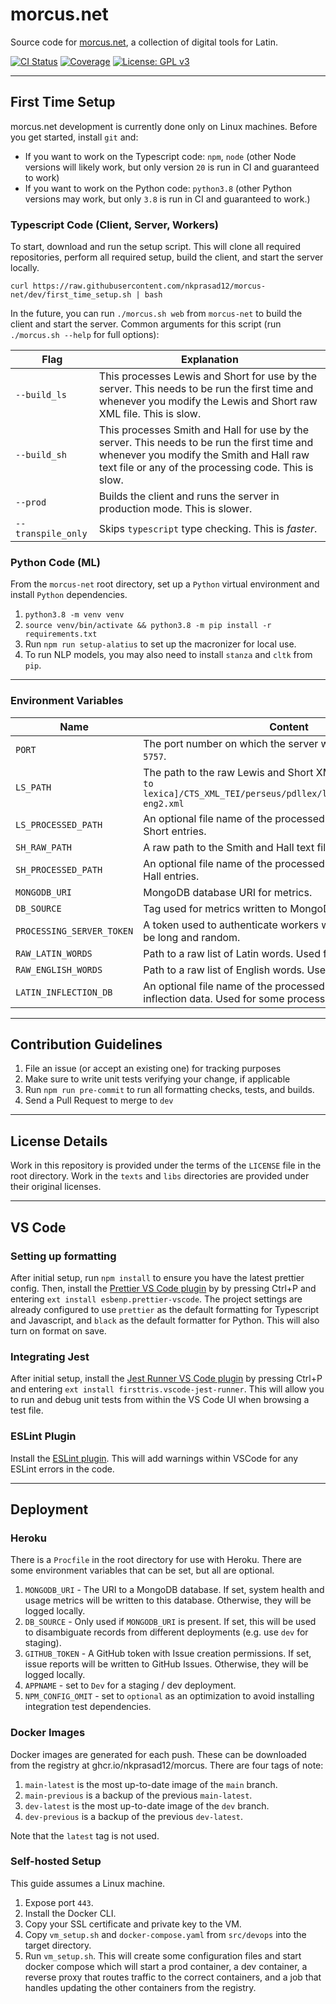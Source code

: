 # morcus.net

Source code for [morcus.net](https://www.morcus.net), a collection of digital tools for Latin.

[![CI Status](https://github.com/nkprasad12/morcus-net/actions/workflows/ci-workflow.yaml/badge.svg)](https://github.com/nkprasad12/morcus-net/actions)
[![Coverage](https://codecov.io/gh/nkprasad12/morcus-net/branch/main/graph/badge.svg?token=G65VJM8B56)](https://codecov.io/gh/nkprasad12/morcus-net)
[![License: GPL v3](https://img.shields.io/badge/License-GPL_v3-blue.svg)](https://www.gnu.org/licenses/gpl-3.0)

---

## First Time Setup

morcus.net development is currently done only on Linux machines.
Before you get started, install `git` and:

- If you want to work on the Typescript code: `npm`, `node` (other Node versions will likely work, but only version `20` is run in CI and guaranteed to work)
- If you want to work on the Python code: `python3.8` (other Python versions may work, but only `3.8` is run in CI and guaranteed to work.)

### Typescript Code (Client, Server, Workers)

To start, download and run the setup script. This will clone all required repositories, perform all required setup, build the client, and start the server locally.

```
curl https://raw.githubusercontent.com/nkprasad12/morcus-net/dev/first_time_setup.sh | bash
```

In the future, you can run `./morcus.sh web` from `morcus-net` to build the client and start the server.
Common arguments for this script (run `./morcus.sh --help` for full options):

| Flag               | Explanation                                                                                                                                                                                    |
| ------------------ | ---------------------------------------------------------------------------------------------------------------------------------------------------------------------------------------------- |
| `--build_ls`       | This processes Lewis and Short for use by the server. This needs to be run the first time and whenever you modify the Lewis and Short raw XML file. This is slow.                              |
| `--build_sh`       | This processes Smith and Hall for use by the server. This needs to be run the first time and whenever you modify the Smith and Hall raw text file or any of the processing code. This is slow. |
| `--prod`           | Builds the client and runs the server in production mode. This is slower.                                                                                                                      |
| `--transpile_only` | Skips `typescript` type checking. This is _faster_.                                                                                                                                            |

### Python Code (ML)

From the `morcus-net` root directory, set up a `Python` virtual environment and install `Python` dependencies.

1. `python3.8 -m venv venv`
2. `source venv/bin/activate && python3.8 -m pip install -r requirements.txt`
3. Run `npm run setup-alatius` to set up the macronizer for local use.
4. To run NLP models, you may also need to install `stanza` and `cltk` from `pip`.

---

### Environment Variables

| Name                      | Content                                                                                                                             |
| ------------------------- | ----------------------------------------------------------------------------------------------------------------------------------- |
| `PORT`                    | The port number on which the server will listen. Example: `5757`.                                                                   |
| `LS_PATH`                 | The path to the raw Lewis and Short XML file. Example: `[Path to lexica]/CTS_XML_TEI/perseus/pdllex/lat/ls/lat.ls.perseus-eng2.xml` |
| `LS_PROCESSED_PATH`       | An optional file name of the processed database of Lewis and Short entries.                                                         |
| `SH_RAW_PATH`             | A raw path to the Smith and Hall text file.                                                                                         |
| `SH_PROCESSED_PATH`       | An optional file name of the processed database of Smith and Hall entries.                                                          |
| `MONGODB_URI`             | MongoDB database URI for metrics.                                                                                                   |
| `DB_SOURCE`               | Tag used for metrics written to MongoDB. Example: `local`.                                                                          |
| `PROCESSING_SERVER_TOKEN` | A token used to authenticate workers with the server. Should be long and random.                                                    |
| `RAW_LATIN_WORDS`         | Path to a raw list of Latin words. Used for some processing.                                                                        |
| `RAW_ENGLISH_WORDS`       | Path to a raw list of English words. Used for some processing.                                                                      |
| `LATIN_INFLECTION_DB`     | An optional file name of the processed database of Latin inflection data. Used for some processing.db`                              |

---

## Contribution Guidelines

1. File an issue (or accept an existing one) for tracking purposes
2. Make sure to write unit tests verifying your change, if applicable
3. Run `npm run pre-commit` to run all formatting checks, tests, and builds.
4. Send a Pull Request to merge to `dev`

---

## License Details

Work in this repository is provided under the terms of the `LICENSE` file in the root directory. Work in the `texts` and `libs` directories are provided under their original licenses.

---

## VS Code

### Setting up formatting

After initial setup, run `npm install` to ensure you have the latest prettier config. Then, install the
[Prettier VS Code plugin](https://marketplace.visualstudio.com/items?itemName=esbenp.prettier-vscode) by
by pressing Ctrl+P and entering `ext install esbenp.prettier-vscode`.
The project settings are already configured to use `prettier` as the default formatting for Typescript and Javascript, and `black`
as the default formatter for Python. This will also turn on format on save.

### Integrating Jest

After initial setup, install the [Jest Runner VS Code plugin](https://marketplace.visualstudio.com/items?itemName=firsttris.vscode-jest-runner) by pressing Ctrl+P and entering `ext install firsttris.vscode-jest-runner`.
This will allow you to run and debug unit tests from within the VS Code UI when browsing a test file.

### ESLint Plugin

Install the [ESLint plugin](https://marketplace.visualstudio.com/items?itemName=dbaeumer.vscode-eslint). This will add
warnings within VSCode for any ESLint errors in the code.

---

## Deployment

### Heroku

There is a `Procfile` in the root directory for use with Heroku. There are some environment variables that can be set, but all are optional.

1. `MONGODB_URI` - The URI to a MongoDB database. If set, system health and usage metrics will be written to this database. Otherwise, they will be logged locally.
2. `DB_SOURCE` - Only used if `MONGODB_URI` is present. If set, this will be used to disambiguate records from different deployments (e.g. use `dev` for staging).
3. `GITHUB_TOKEN` - A GitHub token with Issue creation permissions. If set, issue reports will be written to GitHub Issues. Otherwise, they will be logged locally.
4. `APPNAME` - set to `Dev` for a staging / dev deployment.
5. `NPM_CONFIG_OMIT` - set to `optional` as an optimization to avoid installing integration test dependencies.

### Docker Images

Docker images are generated for each push. These can be downloaded from the registry at ghcr.io/nkprasad12/morcus. There are four tags of note:

1. `main-latest` is the most up-to-date image of the `main` branch.
2. `main-previous` is a backup of the previous `main-latest`.
3. `dev-latest` is the most up-to-date image of the `dev` branch.
4. `dev-previous` is a backup of the previous `dev-latest`.

Note that the `latest` tag is not used.

### Self-hosted Setup

This guide assumes a Linux machine.

1. Expose port `443`.
2. Install the Docker CLI.
3. Copy your SSL certificate and private key to the VM.
4. Copy `vm_setup.sh` and `docker-compose.yaml` from `src/devops` into the target directory.
5. Run `vm_setup.sh`. This will create some configuration files and start docker compose which will start a prod container, a dev container, a reverse proxy that routes traffic to the correct containers, and a job that handles updating the other containers from the registry.

